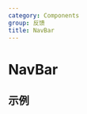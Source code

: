 ```yaml
---
category: Components
group: 反馈
title: NavBar
---
```


# NavBar

## 示例

<code src="./demos/common.jsx"></code>
